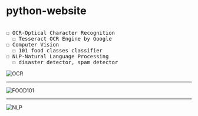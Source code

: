 # python-website
<pre>

☐ OCR-Optical Character Recognition
  ☐ Tesseract OCR Engine by Google
☐ Computer Vision
  ☐ 101 food classes classifier
☐ NLP-Natural Language Processing
  ☐ disaster detector, spam detector
</pre>
<!-- ![OCR](https://i.giphy.com/media/cGd3NE167XlmTNWs0h/source.gif) -->
![OCR](https://i.giphy.com/media/jLuCdovtokReYFDvIy/source.gif)
<hr>

![FOOD101](https://i.giphy.com/media/n6H5YAltKEyag4aQXo/source.gif)
<hr>

![NLP](https://i.giphy.com/media/2VvT1438yyX6WbhpVC/source.gif)

